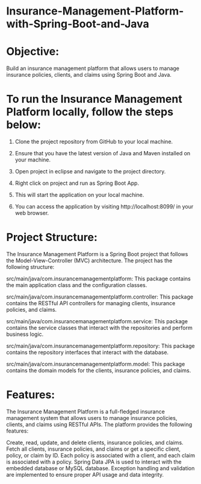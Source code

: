 # Insurance-Management-Platform-with-Spring-Boot-and-Java
# Objective: 
Build an insurance management platform that allows users to manage insurance policies, clients, and claims using Spring Boot and Java.

# To run the Insurance Management Platform locally, follow the steps below:

1. Clone the project repository from GitHub to your local machine.

2. Ensure that you have the latest version of Java and Maven installed on your machine.

3. Open project in eclipse and navigate to the project directory.

4. Right click on project and run as Spring Boot App.

5. This will start the application on your local machine.

6. You can access the application by visiting http://localhost:8099/ in your web browser.


# Project Structure:
The Insurance Management Platform is a Spring Boot project that follows the Model-View-Controller (MVC) architecture. The project has the following structure:

src/main/java/com.insurancemanagementplatform: This package contains the main application class and the configuration classes.

src/main/java/com.insurancemanagementplatform.controller: This package contains the RESTful API controllers for managing clients, insurance policies, and claims.

src/main/java/com.insurancemanagementplatform.service: This package contains the service classes that interact with the repositories and perform business logic.

src/main/java/com.insurancemanagementplatform.repository: This package contains the repository interfaces that interact with the database.

src/main/java/com.insurancemanagementplatform.model: This package contains the domain models for the clients, insurance policies, and claims.

# Features:
The Insurance Management Platform is a full-fledged insurance management system that allows users to manage insurance policies, clients, and claims using RESTful APIs. The platform provides the following features:

Create, read, update, and delete clients, insurance policies, and claims.
Fetch all clients, insurance policies, and claims or get a specific client, policy, or claim by ID.
Each policy is associated with a client, and each claim is associated with a policy.
Spring Data JPA is used to interact with the embedded database or MySQL database.
Exception handling and validation are implemented to ensure proper API usage and data integrity.
